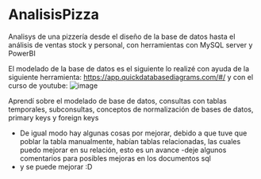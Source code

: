 # AnalisisPizza
Analisys de una pizzería desde el diseño de la base de datos hasta el análisis de ventas stock y personal, con herramientas con MySQL server y PowerBI

El modelado de la base de datos es el siguiente
lo realizé con ayuda de la siguiente herramienta: https://app.quickdatabasediagrams.com/#/
y con el curso de youtube: 
![image](https://github.com/AaronSeb/AnalisisPizza/assets/115518972/f222b421-a898-43c1-8aa6-aebb20bab43c)

Aprendí sobre el modelado de base de datos, consultas con tablas temporales, subconsultas, conceptos de normalización de bases de datos, primary keys y foreign keys
- De igual modo hay algunas cosas por mejorar, debido a que tuve que poblar la tabla manualmente, habían tablas relacionadas, las cuales puedo mejorar en su relación, esto es un avance
-deje algunos comentarios para posibles mejoras en los documentos sql
- y se puede mejorar :D
